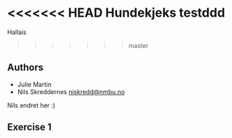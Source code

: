 <<<<<<< HEAD
Hundekjeks testddd
=======
Hallais
>>>>>>> master

## Authors

 - Julie Martin
 - Nils Skreddernes <niskredd@nmbu.no>
 

Nils endret her :) 

## Exercise 1 

